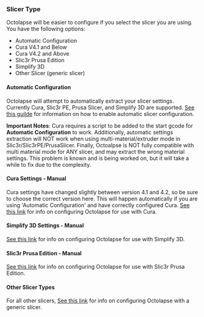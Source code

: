 ### Slicer Type
Octolapse will be easier to configure if you select the slicer you are using.  You have the following options:

* Automatic Configuration
* Cura V4.1 and Below
* Cura V4.2 and Above
* Slic3r Prusa Edition
* Simplify 3D
* Other Slicer (generic slicer)

#### Automatic Configuration
Octolapse will attempt to automatically extract your slicer settings.  Currently Cura, Slic3r PE, Prusa Slicer, and Simplify 3D are supported.  [See this guilde](https://github.com/FormerLurker/Octolapse/wiki/Automatic-Slicer-Settings) for information on how to enable automatic slicer configuration.

**Important Notes**:  Cura requires a script to be added to the start gcode for **Automatic Configuration** to work.  Additionally, automatic settings extraction will NOT work when using multi-material/extruder mode in Slic3r/Slic3rPE/PrusaSlicer.  Finally, Octoalpse is NOT fully compatible with multi material mode for ANY slicer, and may extract the wrong material settings.  This problem is known and is being worked on, but it will take a while to fix due to the complexity. 

#### Cura Settings - Manual
Cura settings have changed slightly between version 4.1 and 4.2, so be sure to choose the correct version here.  This will happen automatically if you are using 'Automatic Configuration' and have correctly configured Cura.  [See this link](https://github.com/FormerLurker/Octolapse/wiki/Printer-Profiles---Cura-Settings) for info on configuring Octolapse for use with Cura.
#### Simplify 3D Settings - Manual
[See this link](https://github.com/FormerLurker/Octolapse/wiki/Printer-Profiles---Simplify-3D-Settings) for info on configuring Octolapse for use with Simplify 3D.
#### Slic3r Prusa Edition - Manual
[See this link](https://github.com/FormerLurker/Octolapse/wiki/Printer-Profiles---Slic3r-Prusa-Edition-Settings) for info on configuring Octolapse for use with Slic3r Prusa Edition.
#### Other Slicer Types
For all other slicers, [See this link](https://github.com/FormerLurker/Octolapse/wiki/Printer-Profiles---Other-Slicer-Settings) for info on configuring Octolapse with a generic slicer.
